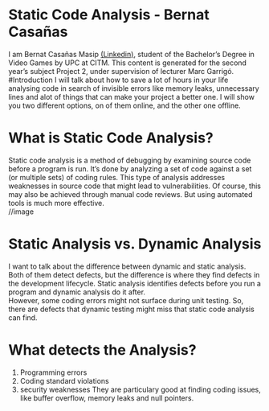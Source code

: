 # Static Code Analysis - Bernat Casañas
I am Bernat Casañas Masip [(Linkedin)](https://www.linkedin.com/in/bernat-casa%C3%B1as-masip-a91537160/), student of the Bachelor’s Degree in Video Games by UPC at CITM. This content is generated for the second year’s subject Project 2, under supervision of lecturer Marc Garrigó. <br>
#Introduction
I will talk about how to save a lot of hours in your life analysing code in search of invisible errors like memory leaks, unnecessary lines and alot of things that can make your project a better one. I will show you two different options, on of them online, and the other one offline.
# What is Static Code Analysis?
Static code analysis is a method of debugging by examining source code before a program is run. It’s done by analyzing a set of code against a set (or multiple sets) of coding rules. This type of analysis addresses weaknesses in source code that might lead to vulnerabilities. Of course, this may also be achieved through manual code reviews. But using automated tools is much more effective. <br>
//image
# Static Analysis vs. Dynamic Analysis
I want to talk about the difference between dynamic and static analysis. Both of them detect defects, but the difference is where they find defects in the development lifecycle. Static analysis identifies defects before you run a program and dynamic analysis do it after. <br>
However, some coding errors might not surface during unit testing. So, there are defects that dynamic testing might miss that static code analysis can find.
# What detects the Analysis?
1. Programming errors
2. Coding standard violations
3. security weaknesses
They are particulary good at finding coding issues, like buffer overflow, memory leaks and null pointers.
